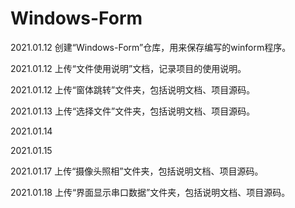# Windows-Form

2021.01.12 创建“Windows-Form”仓库，用来保存编写的winform程序。

2021.01.12 上传“文件使用说明”文档，记录项目的使用说明。

2021.01.12 上传“窗体跳转”文件夹，包括说明文档、项目源码。

2021.01.13 上传“选择文件”文件夹，包括说明文档、项目源码。

2021.01.14

2021.01.15

2021.01.17 上传“摄像头照相”文件夹，包括说明文档、项目源码。

2021.01.18 上传“界面显示串口数据”文件夹，包括说明文档、项目源码。